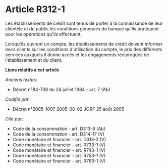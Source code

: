 # Article R312-1

Les établissements de crédit sont tenus de porter à la connaissance de leur clientèle et du public les conditions générales
de banque qu'ils pratiquent pour les opérations qu'ils effectuent.

Lorsqu'ils ouvrent un compte, les établissements de crédit doivent informer leurs clients sur les conditions d'utilisation du
compte, le prix des différents services auxquels il donne accès et les engagements réciproques de l'établissement et du
client.

**Liens relatifs à cet article**

_Anciens textes_:

  - Décret n°84-708 du 24 juillet 1984 - art. 7 (Ab)

_Codifié par_:

  - Décret n°2005-1007 2005-08-02 JORF 25 août 2005

_Cité par_:

  - Code de la consommation - art. D313-8 (Ab)
  - Code de la consommation - art. D314-17 (V)
  - Code monétaire et financier - art. D313-2 (V)
  - Code monétaire et financier - art. R733-1 (V)
  - Code monétaire et financier - art. R743-1 (V)
  - Code monétaire et financier - art. R753-1 (V)
  - Code monétaire et financier - art. R763-1 (V)
